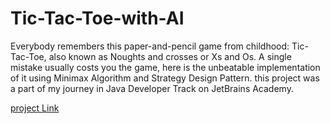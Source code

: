 # Tic-Tac-Toe-with-AI
Everybody remembers this paper-and-pencil game from childhood: Tic-Tac-Toe, also known as Noughts and crosses or Xs and Os. A single mistake usually costs you the game,
here is the unbeatable implementation of it using Minimax Algorithm and Strategy Design Pattern.
this project was a part of my journey in Java Developer Track on JetBrains Academy.

[project Link](https://hyperskill.org/projects/81)
